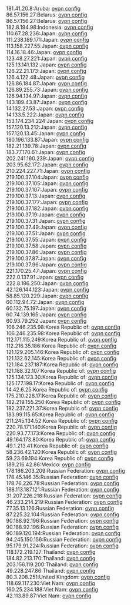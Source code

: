 181.41.20.8:Aruba: [ovpn config](vpn/181_41_20_8.ovpn)  
86.57.156.27:Belarus: [ovpn config](vpn/86_57_156_27.ovpn)  
86.57.156.27:Belarus: [ovpn config](vpn/86_57_156_27.ovpn)  
182.8.194.98:Indonesia: [ovpn config](vpn/182_8_194_98.ovpn)  
110.67.28.236:Japan: [ovpn config](vpn/110_67_28_236.ovpn)  
111.238.189.171:Japan: [ovpn config](vpn/111_238_189_171.ovpn)  
113.158.227.55:Japan: [ovpn config](vpn/113_158_227_55.ovpn)  
114.16.18.46:Japan: [ovpn config](vpn/114_16_18_46.ovpn)  
123.48.27.221:Japan: [ovpn config](vpn/123_48_27_221.ovpn)  
125.13.141.132:Japan: [ovpn config](vpn/125_13_141_132.ovpn)  
126.22.21.173:Japan: [ovpn config](vpn/126_22_21_173.ovpn)  
126.4.122.48:Japan: [ovpn config](vpn/126_4_122_48.ovpn)  
126.86.184.87:Japan: [ovpn config](vpn/126_86_184_87.ovpn)  
126.89.255.73:Japan: [ovpn config](vpn/126_89_255_73.ovpn)  
126.94.134.97:Japan: [ovpn config](vpn/126_94_134_97.ovpn)  
143.189.43.87:Japan: [ovpn config](vpn/143_189_43_87.ovpn)  
14.132.27.53:Japan: [ovpn config](vpn/14_132_27_53.ovpn)  
14.133.5.222:Japan: [ovpn config](vpn/14_133_5_222.ovpn)  
153.174.234.224:Japan: [ovpn config](vpn/153_174_234_224.ovpn)  
157.120.13.212:Japan: [ovpn config](vpn/157_120_13_212.ovpn)  
157.120.13.45:Japan: [ovpn config](vpn/157_120_13_45.ovpn)  
180.196.133.87:Japan: [ovpn config](vpn/180_196_133_87.ovpn)  
182.21.139.78:Japan: [ovpn config](vpn/182_21_139_78.ovpn)  
183.77.170.61:Japan: [ovpn config](vpn/183_77_170_61.ovpn)  
202.241.160.239:Japan: [ovpn config](vpn/202_241_160_239.ovpn)  
203.95.62.172:Japan: [ovpn config](vpn/203_95_62_172.ovpn)  
210.224.227.71:Japan: [ovpn config](vpn/210_224_227_71.ovpn)  
219.100.37.104:Japan: [ovpn config](vpn/219_100_37_104.ovpn)  
219.100.37.105:Japan: [ovpn config](vpn/219_100_37_105.ovpn)  
219.100.37.107:Japan: [ovpn config](vpn/219_100_37_107.ovpn)  
219.100.37.13:Japan: [ovpn config](vpn/219_100_37_13.ovpn)  
219.100.37.177:Japan: [ovpn config](vpn/219_100_37_177.ovpn)  
219.100.37.182:Japan: [ovpn config](vpn/219_100_37_182.ovpn)  
219.100.37.19:Japan: [ovpn config](vpn/219_100_37_19.ovpn)  
219.100.37.31:Japan: [ovpn config](vpn/219_100_37_31.ovpn)  
219.100.37.49:Japan: [ovpn config](vpn/219_100_37_49.ovpn)  
219.100.37.51:Japan: [ovpn config](vpn/219_100_37_51.ovpn)  
219.100.37.55:Japan: [ovpn config](vpn/219_100_37_55.ovpn)  
219.100.37.58:Japan: [ovpn config](vpn/219_100_37_58.ovpn)  
219.100.37.86:Japan: [ovpn config](vpn/219_100_37_86.ovpn)  
219.100.37.87:Japan: [ovpn config](vpn/219_100_37_87.ovpn)  
219.100.37.96:Japan: [ovpn config](vpn/219_100_37_96.ovpn)  
221.170.25.47:Japan: [ovpn config](vpn/221_170_25_47.ovpn)  
222.0.137.91:Japan: [ovpn config](vpn/222_0_137_91.ovpn)  
222.8.186.250:Japan: [ovpn config](vpn/222_8_186_250.ovpn)  
42.126.144.123:Japan: [ovpn config](vpn/42_126_144_123.ovpn)  
58.85.120.229:Japan: [ovpn config](vpn/58_85_120_229.ovpn)  
60.112.94.72:Japan: [ovpn config](vpn/60_112_94_72.ovpn)  
60.132.75.197:Japan: [ovpn config](vpn/60_132_75_197.ovpn)  
60.74.139.165:Japan: [ovpn config](vpn/60_74_139_165.ovpn)  
60.93.79.252:Japan: [ovpn config](vpn/60_93_79_252.ovpn)  
106.246.235.98:Korea Republic of: [ovpn config](vpn/106_246_235_98.ovpn)  
106.246.235.98:Korea Republic of: [ovpn config](vpn/106_246_235_98.ovpn)  
112.171.115.249:Korea Republic of: [ovpn config](vpn/112_171_115_249.ovpn)  
112.216.35.186:Korea Republic of: [ovpn config](vpn/112_216_35_186.ovpn)  
121.129.205.146:Korea Republic of: [ovpn config](vpn/121_129_205_146.ovpn)  
121.132.62.145:Korea Republic of: [ovpn config](vpn/121_132_62_145.ovpn)  
121.184.237.187:Korea Republic of: [ovpn config](vpn/121_184_237_187.ovpn)  
121.188.32.107:Korea Republic of: [ovpn config](vpn/121_188_32_107.ovpn)  
125.134.123.30:Korea Republic of: [ovpn config](vpn/125_134_123_30.ovpn)  
125.177.198.17:Korea Republic of: [ovpn config](vpn/125_177_198_17.ovpn)  
14.42.6.25:Korea Republic of: [ovpn config](vpn/14_42_6_25.ovpn)  
175.210.228.17:Korea Republic of: [ovpn config](vpn/175_210_228_17.ovpn)  
182.219.155.250:Korea Republic of: [ovpn config](vpn/182_219_155_250.ovpn)  
182.237.221.37:Korea Republic of: [ovpn config](vpn/182_237_221_37.ovpn)  
183.99.115.65:Korea Republic of: [ovpn config](vpn/183_99_115_65.ovpn)  
211.245.134.52:Korea Republic of: [ovpn config](vpn/211_245_134_52.ovpn)  
220.78.171.140:Korea Republic of: [ovpn config](vpn/220_78_171_140.ovpn)  
220.93.77.173:Korea Republic of: [ovpn config](vpn/220_93_77_173.ovpn)  
49.164.173.80:Korea Republic of: [ovpn config](vpn/49_164_173_80.ovpn)  
49.1.213.41:Korea Republic of: [ovpn config](vpn/49_1_213_41.ovpn)  
58.236.42.120:Korea Republic of: [ovpn config](vpn/58_236_42_120.ovpn)  
59.23.69.194:Korea Republic of: [ovpn config](vpn/59_23_69_194.ovpn)  
189.216.42.86:Mexico: [ovpn config](vpn/189_216_42_86.ovpn)  
178.186.203.209:Russian Federation: [ovpn config](vpn/178_186_203_209.ovpn)  
178.45.146.35:Russian Federation: [ovpn config](vpn/178_45_146_35.ovpn)  
178.76.226.78:Russian Federation: [ovpn config](vpn/178_76_226_78.ovpn)  
188.113.187.121:Russian Federation: [ovpn config](vpn/188_113_187_121.ovpn)  
31.207.226.218:Russian Federation: [ovpn config](vpn/31_207_226_218.ovpn)  
46.233.214.219:Russian Federation: [ovpn config](vpn/46_233_214_219.ovpn)  
77.35.13.126:Russian Federation: [ovpn config](vpn/77_35_13_126.ovpn)  
87.225.32.104:Russian Federation: [ovpn config](vpn/87_225_32_104.ovpn)  
90.188.92.196:Russian Federation: [ovpn config](vpn/90_188_92_196.ovpn)  
90.188.92.196:Russian Federation: [ovpn config](vpn/90_188_92_196.ovpn)  
90.189.120.194:Russian Federation: [ovpn config](vpn/90_189_120_194.ovpn)  
94.245.150.156:Russian Federation: [ovpn config](vpn/94_245_150_156.ovpn)  
95.179.91.224:Russian Federation: [ovpn config](vpn/95_179_91_224.ovpn)  
118.172.219.127:Thailand: [ovpn config](vpn/118_172_219_127.ovpn)  
184.82.213.170:Thailand: [ovpn config](vpn/184_82_213_170.ovpn)  
203.156.119.200:Thailand: [ovpn config](vpn/203_156_119_200.ovpn)  
49.228.247.86:Thailand: [ovpn config](vpn/49_228_247_86.ovpn)  
80.3.208.251:United Kingdom: [ovpn config](vpn/80_3_208_251.ovpn)  
118.69.117.230:Viet Nam: [ovpn config](vpn/118_69_117_230.ovpn)  
160.25.234.188:Viet Nam: [ovpn config](vpn/160_25_234_188.ovpn)  
42.113.89.87:Viet Nam: [ovpn config](vpn/42_113_89_87.ovpn)  
